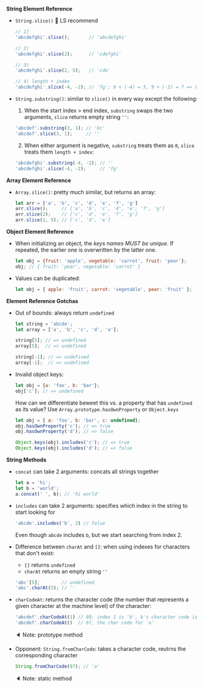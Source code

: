 **String Element Reference**

- `String.slice()` :yellow_heart: LS recommend

  ```javascript
  // 1)
  'abcdefghi'.slice();       // 'abcdefghi'
  
  // 2)
  'abcdefghi'.slice(2);      // 'cdefghi'
  
  // 3)
  'abcdefghi'.slice(2, 5);   // 'cde'
  
  // 4) length + index
  'abcdefghi'.slice(-4, -2); // 'fg'; 9 + (-4) = 5, 9 + (-2) = 7 => (5, 7)
  ```

- `String.substring()`: similar to `slice()` in every way except the following: 

  1. When the start index > end index, `substring` swaps the two arguments, `slice` returns empty string `''`:

  ```javascript
  'abcdef'.substring(3, 1); // 'bc'
  'abcdef'.slice(3, 1);     // ''     
  ```

  2. When either argument is negative, `substring` treats them as `0`, `slice` treats them `length + index`:

  ```javascript
  'abcdefghi'.substring(-4, -2); // '' 
  'abcdefghi'.slice(-4, -2);     // 'fg'
  ```

**Array Element Reference**

- `Array.slice()`: pretty much similar, but returns an array:

  ```javascript
  let arr = ['a', 'b', 'c', 'd', 'e', 'f', 'g']
  arr.slice();     // ['a', 'b', 'c', 'd', 'e', 'f', 'g']
  arr.slice(2);    // ['c', 'd', 'e', 'f', 'g']
  arr.slice(2, 5); // ['c', 'd', 'e']
  ```

**Object Element Reference**

- When initializing an object, the *keys names MUST be unique*. If repeated, the earlier one is overwritten by the latter one.

  ```javascript
  let obj = {fruit: 'apple', vegetable: 'carrot', fruit: 'pear'};
  obj; // { fruit: 'pear', vegetable: 'carrot' }
  ```

- Values can be duplicated:

  ```javascript
  let obj = { apple: 'fruit', carrot: 'vegetable', pear: 'fruit' };
  ```

**Element Reference Gotchas**

- Out of bounds: always return `undefined`

  ```javascript
  let string = 'abcde';
  let array = ['a', 'b', 'c', 'd', 'e'];
  
  string[5]; // => undefined
  array[5];  // => undefined
  
  string[-1]; // => undefined
  array[-1];  // => undefined
  ```

- Invalid object keys:

  ```javascript
  let obj = {a: 'foo', b: 'bar'};
  obj['c']; // => undefined
  ```

  How can we differentiate beweet this vs. a property that has `undefined` as its value? Use `Array.prototype.hasOwnProperty` or `Object.keys`

  ```javascript
  let obj = { a: 'foo', b: 'bar', c: undefined};
  obj.hasOwnProperty('c'); // => true
  obj.hasOwnProperty('d'); // => false
  ```

  ```javascript
  Object.keys(obj).includes('c'); // => true
  Object.keys(obj).includes('d'); // => false
  ```

**String Methods**

- `concat` can take 2 arguments: concats all strings together

  ```javascript
  let a = 'hi';
  let b = 'world';
  a.concat(' ', b); // 'hi world'
  ```

- `includes` can take 2 arguments: specifies which index in the string to start looking for

  ```javascript
  'abcde'.includes('b', 2) // false
  ```

  Even though `abcde` includes `b`, but we start searching from index 2.

- Difference between `charAt` and `[]`: when using indexes for characters that don't exist:

  - `[]` returns `undefined`
  - `charAt` returns an empty string `''`

  ```javascript
  'abc'[5];        // undefined
  'abc'.charAt(5); // ''
  ```

- `charCodeAt`: returns the character code (the number that represents a given character at the machine level) of the character: 

  ```javascript
  'abcdef'.charCodeAt(1) // 98; index 1 is 'b', b's character code is 98
  'abcdef'.charCodeAt()  // 97, the char code for 'a'
  ```

  :speaker: Note: prototype method

- Opponent: `String.fromCharCode`: takes a character code, reutrns the corresponding character

  ```javascript
  String.fromCharCode(97); // 'a'
  ```

  :speaker: Note: static method